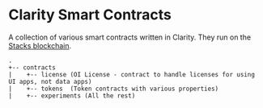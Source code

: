 Clarity Smart Contracts
==========
A collection of various smart contracts written in Clarity. They run on the [Stacks blockchain](https://docs.blockstack.org).

``` 
.
+-- contracts
|    +-- license (OI License - contract to handle licenses for using UI apps, not data apps)
|    +-- tokens  (Token contracts with various properties)
|    +-- experiments (All the rest)
``` 
